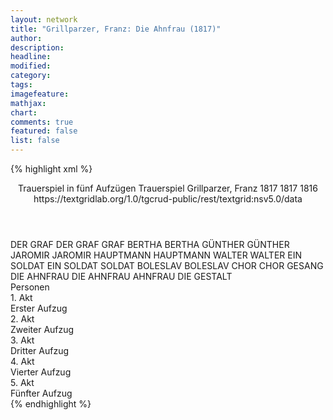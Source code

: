 ```yaml
---
layout: network
title: "Grillparzer, Franz: Die Ahnfrau (1817)"
author:
description:
headline:
modified:
category:
tags:
imagefeature: 
mathjax: 
chart: 
comments: true
featured: false
list: false
---
```

{% highlight xml %}
<?xml-model href="https://raw.githubusercontent.com/DLiNa/project/master/rules/lina.rnc"?><?xml-model href="https://raw.githubusercontent.com/DLiNa/project/master/rules/lina.sch"?>
<play xmlns="http://lina.digital">
  <header>
    <title>Die Ahnfrau</title>
    <subtitle>Trauerspiel in fünf Aufzügen</subtitle>
    <genretitle>Trauerspiel</genretitle>
    <author>Grillparzer, Franz</author>
    <date type="print">1817</date>
    <date type="premiere">1817</date>
    <date type="written">1816</date>
    <source>https://textgridlab.org/1.0/tgcrud-public/rest/textgrid:nsv5.0/data</source>
  </header>
  <personae>
    <character>
      <name>DER GRAF</name>
      <alias xml:id="der_graf">
        <name>DER GRAF</name>
      </alias>
      <alias xml:id="graf">
        <name>GRAF</name>
      </alias>
    </character>
    <character>
      <name>BERTHA</name>
      <alias xml:id="bertha">
        <name>BERTHA</name>
      </alias>
    </character>
    <character>
      <name>GÜNTHER</name>
      <alias xml:id="günther">
        <name>GÜNTHER</name>
      </alias>
    </character>
    <character>
      <name>JAROMIR</name>
      <alias xml:id="jaromir">
        <name>JAROMIR</name>
      </alias>
    </character>
    <character>
      <name>HAUPTMANN</name>
      <alias xml:id="hauptmann">
        <name>HAUPTMANN</name>
      </alias>
    </character>
    <character>
      <name>WALTER</name>
      <alias xml:id="walter">
        <name>WALTER</name>
      </alias>
    </character>
    <character>
      <name>EIN SOLDAT</name>
      <alias xml:id="ein_soldat">
        <name>EIN SOLDAT</name>
      </alias>
      <alias xml:id="soldat">
        <name>SOLDAT</name>
      </alias>
    </character>
    <character>
      <name>BOLESLAV</name>
      <alias xml:id="boleslav">
        <name>BOLESLAV</name>
      </alias>
    </character>
    <character>
      <name>CHOR</name>
      <alias xml:id="chor">
        <name>CHOR</name>
      </alias>
      <alias xml:id="gesang">
        <name>GESANG</name>
      </alias>
    </character>
    <character>
      <name>DIE AHNFRAU</name>
      <alias xml:id="die_ahnfrau">
        <name>DIE AHNFRAU</name>
      </alias>
      <alias xml:id="ahnfrau">
        <name>AHNFRAU</name>
      </alias>
      <alias xml:id="die_gestalt">
        <name>DIE GESTALT</name>
      </alias>
    </character>
  </personae>
  <text>
    <div>
      <head>Personen</head>
    </div>
    <div>
      <head>1. Akt</head>
      <div>
        <head>Erster Aufzug</head>
        <sp who="#der_graf">
          <amount n="2" unit="speech_acts"/>
          <amount n="135" unit="words"/>
          <amount n="24" unit="lines"/>
          <amount n="697" unit="chars"/>
        </sp>
        <sp who="#bertha">
          <amount n="34" unit="speech_acts"/>
          <amount n="1101" unit="words"/>
          <amount n="207" unit="lines"/>
          <amount n="5863" unit="chars"/>
        </sp>
        <sp who="#graf">
          <amount n="38" unit="speech_acts"/>
          <amount n="1883" unit="words"/>
          <amount n="342" unit="lines"/>
          <amount n="9946" unit="chars"/>
        </sp>
        <sp who="#die_gestalt">
          <amount n="1" unit="speech_acts"/>
          <amount n="5" unit="words"/>
          <amount n="2" unit="lines"/>
          <amount n="33" unit="chars"/>
        </sp>
        <sp who="#günther">
          <amount n="16" unit="speech_acts"/>
          <amount n="756" unit="words"/>
          <amount n="139" unit="lines"/>
          <amount n="3949" unit="chars"/>
        </sp>
        <sp who="#jaromir">
          <amount n="14" unit="speech_acts"/>
          <amount n="343" unit="words"/>
          <amount n="64" unit="lines"/>
          <amount n="1825" unit="chars"/>
        </sp>
      </div>
    </div>
    <div>
      <head>2. Akt</head>
      <div>
        <head>Zweiter Aufzug</head>
        <sp who="#jaromir">
          <amount n="38" unit="speech_acts"/>
          <amount n="1630" unit="words"/>
          <amount n="299" unit="lines"/>
          <amount n="8490" unit="chars"/>
        </sp>
        <sp who="#bertha">
          <amount n="28" unit="speech_acts"/>
          <amount n="1030" unit="words"/>
          <amount n="185" unit="lines"/>
          <amount n="5285" unit="chars"/>
        </sp>
        <sp who="#graf">
          <amount n="39" unit="speech_acts"/>
          <amount n="1421" unit="words"/>
          <amount n="261" unit="lines"/>
          <amount n="7445" unit="chars"/>
        </sp>
        <sp who="#günther">
          <amount n="2" unit="speech_acts"/>
          <amount n="18" unit="words"/>
          <amount n="4" unit="lines"/>
          <amount n="101" unit="chars"/>
        </sp>
        <sp who="#hauptmann">
          <amount n="28" unit="speech_acts"/>
          <amount n="709" unit="words"/>
          <amount n="137" unit="lines"/>
          <amount n="3856" unit="chars"/>
        </sp>
        <sp who="#walter">
          <amount n="2" unit="speech_acts"/>
          <amount n="8" unit="words"/>
          <amount n="2" unit="lines"/>
          <amount n="50" unit="chars"/>
        </sp>
      </div>
    </div>
    <div>
      <head>3. Akt</head>
      <div>
        <head>Dritter Aufzug</head>
        <sp who="#bertha">
          <amount n="45" unit="speech_acts"/>
          <amount n="636" unit="words"/>
          <amount n="125" unit="lines"/>
          <amount n="3339" unit="chars"/>
        </sp>
        <sp who="#jaromir">
          <amount n="36" unit="speech_acts"/>
          <amount n="2065" unit="words"/>
          <amount n="381" unit="lines"/>
          <amount n="11082" unit="chars"/>
        </sp>
        <sp who="#ein_soldat">
          <amount n="1" unit="speech_acts"/>
          <amount n="6" unit="words"/>
          <amount n="1" unit="lines"/>
          <amount n="38" unit="chars"/>
        </sp>
        <sp who="#soldat">
          <amount n="5" unit="speech_acts"/>
          <amount n="431" unit="words"/>
          <amount n="75" unit="lines"/>
          <amount n="2190" unit="chars"/>
        </sp>
      </div>
    </div>
    <div>
      <head>4. Akt</head>
      <div>
        <head>Vierter Aufzug</head>
        <sp who="#günther">
          <amount n="26" unit="speech_acts"/>
          <amount n="517" unit="words"/>
          <amount n="100" unit="lines"/>
          <amount n="2772" unit="chars"/>
        </sp>
        <sp who="#bertha">
          <amount n="36" unit="speech_acts"/>
          <amount n="710" unit="words"/>
          <amount n="136" unit="lines"/>
          <amount n="3752" unit="chars"/>
        </sp>
        <sp who="#hauptmann">
          <amount n="19" unit="speech_acts"/>
          <amount n="322" unit="words"/>
          <amount n="64" unit="lines"/>
          <amount n="1720" unit="chars"/>
        </sp>
        <sp who="#graf">
          <amount n="23" unit="speech_acts"/>
          <amount n="865" unit="words"/>
          <amount n="159" unit="lines"/>
          <amount n="4609" unit="chars"/>
        </sp>
        <sp who="#soldat">
          <amount n="2" unit="speech_acts"/>
          <amount n="43" unit="words"/>
          <amount n="8" unit="lines"/>
          <amount n="235" unit="chars"/>
        </sp>
        <sp who="#boleslav">
          <amount n="11" unit="speech_acts"/>
          <amount n="287" unit="words"/>
          <amount n="54" unit="lines"/>
          <amount n="1515" unit="chars"/>
        </sp>
      </div>
    </div>
    <div>
      <head>5. Akt</head>
      <div>
        <head>Fünfter Aufzug</head>
        <sp who="#jaromir">
          <amount n="29" unit="speech_acts"/>
          <amount n="2972" unit="words"/>
          <amount n="548" unit="lines"/>
          <amount n="15787" unit="chars"/>
        </sp>
        <sp who="#boleslav">
          <amount n="14" unit="speech_acts"/>
          <amount n="374" unit="words"/>
          <amount n="69" unit="lines"/>
          <amount n="1999" unit="chars"/>
        </sp>
        <sp who="#chor">
          <amount n="1" unit="speech_acts"/>
          <amount n="22" unit="words"/>
          <amount n="6" unit="lines"/>
          <amount n="108" unit="chars"/>
        </sp>
        <sp who="#gesang">
          <amount n="1" unit="speech_acts"/>
          <amount n="45" unit="words"/>
          <amount n="12" unit="lines"/>
          <amount n="232" unit="chars"/>
        </sp>
        <sp who="#hauptmann">
          <amount n="5" unit="speech_acts"/>
          <amount n="67" unit="words"/>
          <amount n="12" unit="lines"/>
          <amount n="345" unit="chars"/>
        </sp>
        <sp who="#soldat">
          <amount n="1" unit="speech_acts"/>
          <amount n="45" unit="words"/>
          <amount n="8" unit="lines"/>
          <amount n="232" unit="chars"/>
        </sp>
        <sp who="#die_ahnfrau">
          <amount n="1" unit="speech_acts"/>
          <amount n="2" unit="words"/>
          <amount n="1" unit="lines"/>
          <amount n="9" unit="chars"/>
        </sp>
        <sp who="#ahnfrau">
          <amount n="12" unit="speech_acts"/>
          <amount n="88" unit="words"/>
          <amount n="19" unit="lines"/>
          <amount n="488" unit="chars"/>
        </sp>
        <sp who="#günther">
          <amount n="1" unit="speech_acts"/>
          <amount n="1" unit="words"/>
          <amount n="1" unit="lines"/>
          <amount n="4" unit="chars"/>
        </sp>
      </div>
    </div>
  </text>
</play>
{% endhighlight %}